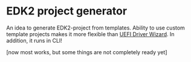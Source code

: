 # EDK2 project generator

An idea to generate EDK2-project from templates. Ability to use custom template
projects makes it more flexible than
[UEFI Driver Wizard](https://github.com/tianocore/tianocore.github.io/wiki/UEFI-Driver-Wizard).
In addition, it runs in CLI!

[now most works, but some things are not completely ready yet]
